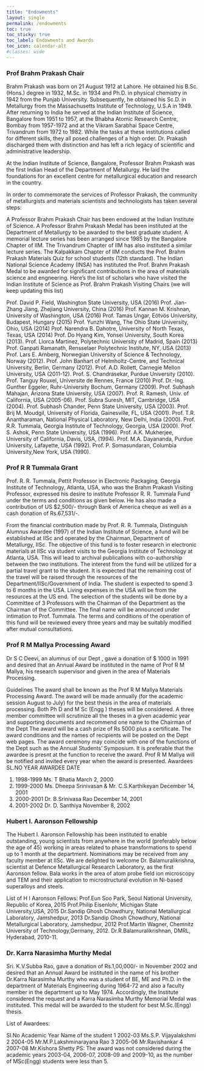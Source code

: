 ```yaml
---
title: "Endowments"
layout: single
permalink: /endowments
toc: true
toc_sticky: true
toc_label: Endowments and Awards
toc_icon: calendar-alt
#classes: wide
---
```

### Prof Brahm Prakash Chair
Brahm Prakash was born on 21 August 1912 at Lahore. He obtained his B.Sc.(Hons.) degree in 1932, M.Sc. in 1934 and Ph.D. in physical chemistry in 1942 from the Punjab University. Subsequently, he obtained his Sc.D. in Metallurgy from the Massachusetts Institute of Technology, U.S.A in 1949. After returning to India he served at the Indian Institute of Science, Bangalore from 1951 to 1957, at the Bhabha Atomic Research Centre, Bombay from 1957-1972 and at the Vikram Sarabhai Space Centre, Trivandrum from 1972 to 1982. While the tasks at these institutions called for different skills, they all posed challenges of a high order. Dr. Prakash discharged them with distinction and has left a rich legacy of scientific and administrative leadership.

At the Indian Institute of Science, Bangalore, Professor Brahm Prakash was the first Indian Head of the Department of Metallurgy. He laid the foundations for an excellent centre for metallurgical education and research in the country.

In order to commemorate the services of Professor Prakash, the community of metallurgists and materials scientists and technologists has taken several steps:

A Professor Brahm Prakash Chair has been endowed at the Indian Institute of Science.
A Professor Brahm Prakash Medal has been instituted at the Department of Metallurgy to be awarded to the best graduate student.
A memorial lecture series has been arranged since 1985 by the Bangalore Chapter of IIM. The Trivandrum Chapter of IIM has also instituted a similar lecture series.
The Kalpakkam Chapter of IIM conducts the Prof. Brahm Prakash Materials Quiz for school students (12th standard).
The Indian National Science Academy (INSA) has instituted the Prof. Brahm Prakash Medal to be awarded for significant contributions in the area of materials science and engneering.
Here’s the list of scholars who have visited the Indian Institute of Science as Prof. Brahm Prakash Visiting Chairs (we will keep updating this list)

Prof. David P. Field, Washington State University, USA (2016)
Prof. Jian-Zhang Jiang, Zhejiang University, China (2016)
Prof. Kannan M. Krishnan, University of Washington, USA (2016)
Prof. Tamas Ungar, Eötvös University, Budapest, Hungary (2015)
Prof. Yunzhi Wang, The Ohio State University, Ohio, USA (2014)
Prof. Narendra B. Dahotre, University of North Texas, Texas, USA (2014)
Prof. Do Hyang Kim, Yonsei University, South Korea (2013).
Prof. Llorca Martinez, Polytechnic University of Madrid, Spain (2013)
Prof. Ganpati Ramanath, Rensselaer Polytechnic Institute, NY, USA (2013)
Prof. Lars E. Arnberg, Norwegian University of Science & Technology, Norway (2012).
Prof. John Banhart of Helmholtz-Centre, and Technical University, Berlin, Germany (2012).
Prof. A.D. Rollett, Carnegie Mellon University, USA (2011-12).
Prof. S. Chandrasekar, Purdue University (2010).
Prof. Tanguy Rouxel, Universite de Rennes, France (2010)
Prof. Dr.-Ing. Gunther Eggeler, Ruhr-University Bochum, Germany (2009).
Prof. Subhash Mahajan, Arizona State University, USA (2007).
Prof. R. Ramesh, Univ. of California, USA (2005-06).
Prof. Subra Suresh, MIT, Cambridge, USA (2004).
Prof. Subhash Chander, Penn State University, USA (2003).
Prof. Brij M. Moudgil, University of Florida, Gainesville, FL, USA (2001).
Prof. T.R. Anantharaman, National Physical Laboratory, New Delhi, India (2000).
Prof. R.R. Tummala, Georgia Institute of Technology, Georgia, USA (2000).
Prof. S. Ashok, Penn State University, USA (1996).
Prof. A.K. Mukherjee, University of California, Davis, USA, (1994).
Prof. M.A. Dayananda, Purdue University, Lafayette, USA (1992).
Prof. P. Somasundaran, Columbia University,New York, USA (1990).

### Prof R R Tummala Grant
Prof. R. R. Tummala, Pettit Professor in Electronic Packaging, Georgia Institute of Technology, Atlanta, USA, who was the Brahm Prakash Visiting Professor, expressed his desire to institute Professor R. R. Tummala Fund under the terms and conditions as given below. He has also made a contribution of US $2,500/- through Bank of America cheque as well as a cash donation of Rs.67,531/-.

From the financial contribution made by Prof. R. R. Tummala, Distinguish Alumnus Awardee (1997) of the Indian Institute of Science, a fund will be established at IISc and operated by the Chairman, Department of Metallurgy, IISc.
The objective of this fund is to foster research in electronic materials at IISc via student visits to the Georgia Institute of Technology at Atlanta, USA. This will lead to archival publications with co-authorship between the two institutions.
The interest from the fund will be utilized for a partial travel grant to the student. It is expected that the remaining cost of the travel will be raised through the resources of the Department/IISc/Government of India.
The student is expected to spend 3 to 6 months in the USA. Living expenses in the USA will be from the resources at the US end.
The selection of the students will be done by a Committee of 3 Professors with the Chairman of the Department as the Chairman of the Committee. The final name will be announced under intimation to Prof. Tummala.
The terms and conditions of the operation of this fund will be reviewed every three years and may be suitably modified after mutual consultations.

### Prof R M Mallya Processing Award
Dr S C Deevi, an alumnus of our Dept , gave a donation of $ 1000 in 1991 and desired that an Annual Award be instituted in the name of Prof R M Mallya, his research supervisor and given in the area of Materials Processing.

Guidelines
The award shall be known as the Prof R M Mallya Materials Processing Award.
The award will be made annually (for the academic session August to July) for the best thesis in the area of materials processing. Both Ph D and M Sc (Engg ) theses will be considered.
A three member committee will scrutinize all the theses in a given academic year and supporting documents and recommend one name to the Chairman of the Dept
The award will be a cash prize of Rs 5000 plus a certificate.
The award conditions and the names of recipients will be posted on the Dept web pages.
The award ceremony may coincide with one of the functions of the Dept such as the Annual Students’ Symposium. It is preferable that the awardee is presnt at the function to receive the award.
Prof R M Mallya will be notified and invited every year when the award is presented.
Awardees
SL.NO	YEAR	AWARDEE	DATE
1.	1998-1999	Ms. T Bhatia	March 2, 2000
2.	1999-2000	Ms. Dheepa Srinivasan & Mr. C.S.Karthikeyan	December 14, 2001
3.	2000-2001	Dr. B.Srinivasa Rao	December 14, 2001
4.	2001-2002	Dr. D. Santhiya	November 8, 2002

### Hubert I. Aaronson Fellowship
The Hubert I. Aaronson Fellowship has been instituted to enable outstanding, young scientists from anywhere in the world (preferably below the age of 45) working in areas related to phase transformations to spend up to 1 month at the department. Nominations may be received from any faculty member at IISc. We are delighted to welcome Dr. Balamuralikrishna, scientist at Defence Metallurgical Research Laboratory, as the first Aaronson fellow. Bala works in the area of atom probe field ion microscopy and TEM and their application to microstructural evolution in Ni-based superalloys and steels.

List of H I Aaronson Fellows:
Prof.Eun Soo Park, Seoul National University, Republic of Korea, 2015
Prof.Philip Eisenlohr, Michigan State University,USA, 2015
Dr.Sandip Ghosh Chowdhury, National Metallurgical Laboratory, Jamshedpur, 2013
Dr.Sandip Ghosh Chowdhury, National Metallurgical Laboratory, Jamshedpur, 2012
Prof.Martin Wagner, Chemnitz University of Technology,Germany, 2012.
Dr.R.Balamuralikrishnan, DMRL, Hyderabad, 2010-11.


### Dr. Karra Narasimha Murthy Medal
Sri. K.V.Subba Rao, gave a donation of Rs.1,00,000/- in November 2002 and desired that an Annual Award be instituted in the name of his brother Dr.Karra Narasimha Murthy who was a student of BE, ME and Ph.D. in the department of Materials Engineering during 1964-72 and also a faculty member in the department up to May 1974. Accordingly, the Institute considered the request and a Karra Narasimha Murthy Memorial Medal was instituted. This medal will be awarded to the student for best M.Sc.(Engg) thesis.

List of Awardees:

Sl.No	Academic Year	Name of the student
1	2002-03	Ms.S.P. Vijayalakshmi
2	2004-05	Mr.M.P.Lakshminarayana Rao
3	2005-06	Mr.Ravishankar
4	2007-08	Mr.Kishora Shetty
PS: The award was not considered during the academic years 2003-04, 2006-07, 2008-09 and 2009-10, as the number of MSc(Engg) students were less than 5.